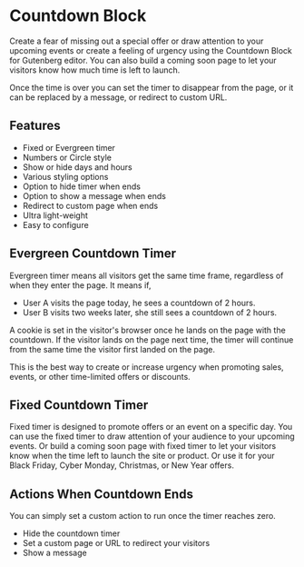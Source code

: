 # Countdown Block
Create a fear of missing out a special offer or draw attention to your upcoming events or create a feeling of urgency using the Countdown Block for Gutenberg editor. You can also build a coming soon page to let your visitors know how much time is left to launch.

Once the time is over you can set the timer to disappear from the page, or it can be replaced by a message, or redirect to custom URL.

## Features ##

 - Fixed or Evergreen timer
 - Numbers or Circle style
 - Show or hide days and hours
 - Various styling options
 - Option to hide timer when ends
 - Option to show a message when ends
 - Redirect to custom page when ends
 - Ultra light-weight
 - Easy to configure

## Evergreen Countdown Timer ##
Evergreen timer means all visitors get the same time frame, regardless of when they enter the page. It means if,
 - User A visits the page today, he sees a countdown of 2 hours.
 - User B visits two weeks later, she still sees a countdown of 2 hours. 

A cookie is set in the visitor's browser once he lands on the page with the countdown. If the visitor lands on the page next time, the timer will continue from the same time the visitor first landed on the page.

This is the best way to create or increase urgency when promoting sales, events, or other time-limited offers or discounts.

## Fixed Countdown Timer ##
Fixed timer is designed to promote offers or an event on a specific day. You can use the fixed timer to draw attention of your audience to your upcoming events. Or build a coming soon page with fixed timer to let your visitors know when the time left to launch the site or product. Or use it for your Black Friday, Cyber Monday, Christmas, or New Year offers. 

## Actions When Countdown Ends ##
You can simply set a custom action to run once the timer reaches zero.

 - Hide the countdown timer
 - Set a custom page or URL to redirect your visitors
 - Show a message